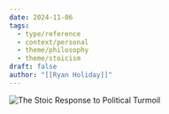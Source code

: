 ```yaml
---
date: 2024-11-06
tags:
  - type/reference
  - context/personal
  - theme/philosophy
  - theme/stoicism
draft: false
author: "[[Ryan Holiday]]"
---
```


![The Stoic Response to Political Turmoil](https://www.youtube.com/watch?v=mGggfx9BT4M)

